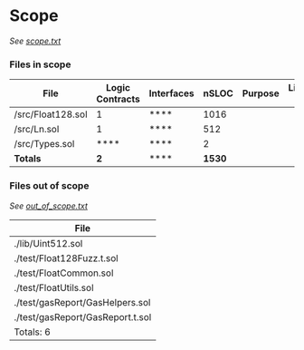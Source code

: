 

# Scope

*See [scope.txt](https://github.com/code-423n4/2025-03-forte/blob/main/scope.txt)*

### Files in scope


| File   | Logic Contracts | Interfaces | nSLOC | Purpose | Libraries used |
| ------ | --------------- | ---------- | ----- | -----   | ------------ |
| /src/Float128.sol | 1| **** | 1016 | ||
| /src/Ln.sol | 1| **** | 512 | ||
| /src/Types.sol | ****| **** | 2 | ||
| **Totals** | **2** | **** | **1530** | | |

### Files out of scope

*See [out_of_scope.txt](https://github.com/code-423n4/2025-03-forte/blob/main/out_of_scope.txt)*

| File         |
| ------------ |
| ./lib/Uint512.sol |
| ./test/Float128Fuzz.t.sol |
| ./test/FloatCommon.sol |
| ./test/FloatUtils.sol |
| ./test/gasReport/GasHelpers.sol |
| ./test/gasReport/GasReport.t.sol |
| Totals: 6 |

